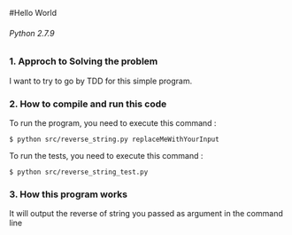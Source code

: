 #Hello World
###### Python 2.7.9

### 1. Approch to Solving the problem

I want to try to go by TDD for this simple program.

### 2. How to compile and run this code

To run the program, you need to execute this command :

```
$ python src/reverse_string.py replaceMeWithYourInput
```

To run the tests, you need to execute this command :

```
$ python src/reverse_string_test.py
```

### 3. How this program works

It will output the reverse of string you passed as argument in the command line